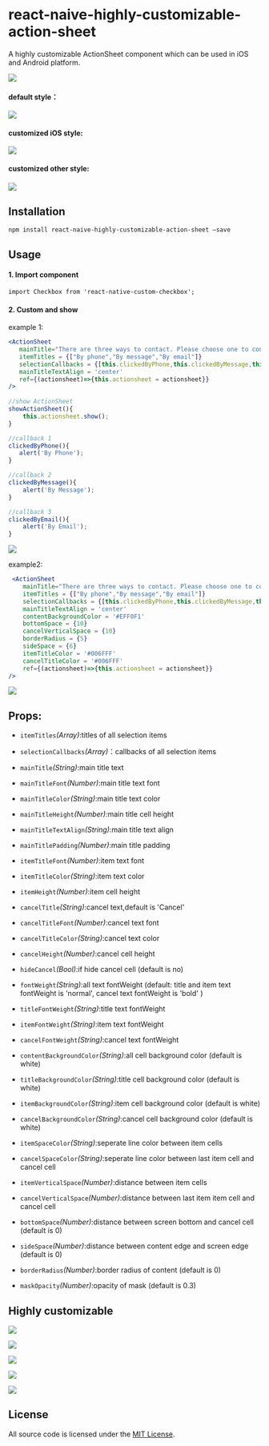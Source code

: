 # react-naive-highly-customizable-action-sheet
A  highly customizable ActionSheet component which can be used in iOS and Android platform.



![](http://oih3a9o4n.bkt.clouddn.com/as_3.png)





#### default style：

![](http://oih3a9o4n.bkt.clouddn.com/as_1.gif)





#### customized iOS style:



![](http://oih3a9o4n.bkt.clouddn.com/as_2.gif)



#### customized other style:

#### 

![](http://oih3a9o4n.bkt.clouddn.com/as_3.gif)





## Installation

``npm install react-naive-highly-customizable-action-sheet —save``



## Usage



#### 1. Import component

`import Checkbox from 'react-native-custom-checkbox';`



#### 2. Custom and show



example 1:

```jsx
<ActionSheet
   mainTitle="There are three ways to contact. Please choose one to contact."
   itemTitles = {["By phone","By message","By email"]}
   selectionCallbacks = {[this.clickedByPhone,this.clickedByMessage,this.clickedByEmail]}
   mainTitleTextAlign = 'center'
   ref={(actionsheet)=>{this.actionsheet = actionsheet}}
/>
  
//show ActionSheet
showActionSheet(){
	this.actionsheet.show();  
}

//callback 1
clickedByPhone(){
   alert('By Phone');
}

//callback 2
clickedByMessage(){
    alert('By Message');
}

//callback 3
clickedByEmail(){
    alert('By Email');
}
```

![](http://oih3a9o4n.bkt.clouddn.com/as_11.png)



example2:

```jsx
 <ActionSheet
    mainTitle="There are three ways to contact. Please choose one to contact."
    itemTitles = {["By phone","By message","By email"]}
    selectionCallbacks = {[this.clickedByPhone,this.clickedByMessage,this.clickedByEmail]}
    mainTitleTextAlign = 'center'
    contentBackgroundColor = '#EFF0F1'
    bottomSpace = {10}
    cancelVerticalSpace = {10}
    borderRadius = {5}
    sideSpace = {6}
    itemTitleColor = '#006FFF'
    cancelTitleColor = '#006FFF'
    ref={(actionsheet)=>{this.actionsheet = actionsheet}}
/>

```



![](http://oih3a9o4n.bkt.clouddn.com/as_12.png)



## Props:

- ``itemTitles``*(Array)*:titles of all selection items
- ``selectionCallbacks``*(Array)*：callbacks of all selection items
- ``mainTitle``*(String)*:main title text
- ``mainTitleFont``*(Number)*:main title text font
- ``mainTitleColor``*(String)*:main title text color
- ``mainTitleHeight``*(Number)*:main title cell height
- ``mainTitleTextAlign``*(String)*:main title text align
- ``mainTitlePadding``*(Number)*:main title padding
- ``itemTitleFont``*(Number)*:item text font
- ``itemTitleColor``*(String)*:item text color
- ``itemHeight``*(Number)*:item cell height


- ``cancelTitle``*(String)*:cancel  text,default is 'Cancel'
- ``cancelTitleFont``*(Number)*:cancel text font
- ``cancelTitleColor``*(String)*:cancel text color
- ``cancelHeight``*(Number)*:cancel cell height
- ``hideCancel``*(Bool)*:if hide cancel cell (default is no)


- ``fontWeight``*(String)*:all text fontWeight (default: title and item text fontWeight is 'normal', cancel text fontWeight is 'bold' )
- ``titleFontWeight``*(String)*:title text fontWeight
- ``itemFontWeight``*(String)*:item text fontWeight
- ``cancelFontWeight``*(String)*:cancel text fontWeight


- ``contentBackgroundColor``*(String)*:all cell background color (default is white)
- ``titleBackgroundColor``*(String)*:title cell background color (default is white)
- ``itemBackgroundColor``*(String)*:item cell background color (default is white)
- ``cancelBackgroundColor``*(String)*:cancel cell background color (default is white)
- ``itemSpaceColor``*(String)*:seperate line color between item cells
- ``cancelSpaceColor``*(String)*:seperate line color between last item cell and cancel cell


- ``itemVerticalSpace``*(Number)*:distance between item cells


- ``cancelVerticalSpace``*(Number)*:distance between last item item cell and cancel cell
- ``bottomSpace``*(Number)*:distance between screen bottom and cancel cell  (default is 0)
- ``sideSpace``*(Number)*:distance between content edge and screen edge (default is 0)


- ``borderRadius``*(Number)*:border radius of content (default is 0)


- ``maskOpacity``*(Number)*:opacity of mask  (default is 0.3)



## Highly customizable



![](http://oih3a9o4n.bkt.clouddn.com/as_4.png)



![](http://oih3a9o4n.bkt.clouddn.com/as_5.png)



![](http://oih3a9o4n.bkt.clouddn.com/as_6.png)



![](http://oih3a9o4n.bkt.clouddn.com/as_7.png)



![](http://oih3a9o4n.bkt.clouddn.com/as_13.png)



## License

All source code is licensed under the [MIT License](https://github.com/knightsj/react-naive-highly-customizable-action-sheet/blob/master/LICENSE).